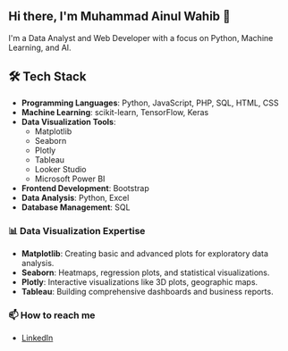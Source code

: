 ## Hi there, I'm Muhammad Ainul Wahib 👋
I'm a Data Analyst and Web Developer with a focus on Python, Machine Learning, and AI.

## 🛠️ Tech Stack

- **Programming Languages**: Python, JavaScript, PHP, SQL, HTML, CSS
- **Machine Learning**: scikit-learn, TensorFlow, Keras
- **Data Visualization Tools**: 
  - Matplotlib
  - Seaborn
  - Plotly
  - Tableau
  - Looker Studio
  - Microsoft Power BI
- **Frontend Development**: Bootstrap
- **Data Analysis**: Python, Excel
- **Database Management**: SQL

### 📊 Data Visualization Expertise
- **Matplotlib**: Creating basic and advanced plots for exploratory data analysis.
- **Seaborn**: Heatmaps, regression plots, and statistical visualizations.
- **Plotly**: Interactive visualizations like 3D plots, geographic maps.
- **Tableau**: Building comprehensive dashboards and business reports.

### 📫 How to reach me
- [LinkedIn](https://www.linkedin.com/in/muhammad-ainul-wahib-b540a9257/)
